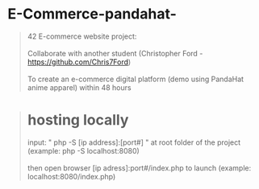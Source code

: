 # E-Commerce-pandahat-
> 42 E-commerce website project: <br></br>
> Collaborate with another student (Christopher Ford - https://github.com/Chris7Ford)<br></br>
> To create an e-commerce digital platform (demo using PandaHat anime apparel) within 48 hours

> # hosting locally
> input: " php -S [ip address]:[port#] " at root folder of the project
> (example: php -S localhost:8080)<br></br>
> then open browser [ip adress]:port#/index.php to launch
> (example: localhost:8080/index.php)
